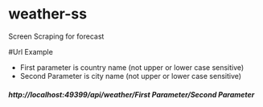 # weather-ss
Screen Scraping for forecast

#Url Example
- First parameter is country name (not upper or lower case sensitive)
- Second Parameter is city name (not upper or lower case sensitive) 
##### http://localhost:49399/api/weather/**First Parameter**/**Second Parameter**
